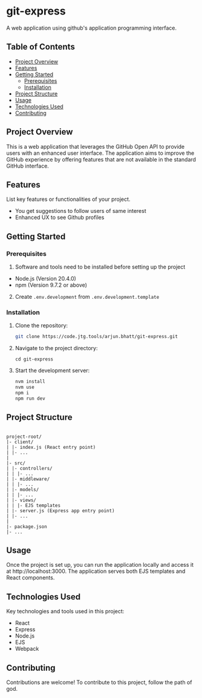 # git-express

A web application using github's application programming interface.

## Table of Contents

- [Project Overview](#project-overview)
- [Features](#features)
- [Getting Started](#getting-started)
  - [Prerequisites](#prerequisites)
  - [Installation](#installation)
- [Project Structure](#project-structure)
- [Usage](#usage)
- [Technologies Used](#technologies-used)
- [Contributing](#contributing)

## Project Overview

This is a web application that leverages the GitHub Open API to provide users with an enhanced user interface. The application aims to improve the GitHub experience by offering features that are not available in the standard GitHub interface.

## Features

List key features or functionalities of your project.

- You get suggestions to follow users of same interest
- Enhanced UX to see Github profiles

## Getting Started

### Prerequisites

1. Software and tools need to be installed before setting up the project

- Node.js (Version 20.4.0)
- npm (Version 9.7.2 or above)

2. Create `.env.development` from `.env.development.template`

### Installation

1. Clone the repository:

   ```bash
   git clone https://code.jtg.tools/arjun.bhatt/git-express.git
   ```

2. Navigate to the project directory:

   ```
   cd git-express
   ```

3. Start the development server:

   ```bash
   nvm install
   nvm use
   npm i
   npm run dev
   ```

## Project Structure

```

project-root/
|- client/
| |- index.js (React entry point)
| |- ...
|
|- src/
| |- controllers/
| | |- ...
| |- middleware/
| | |- ...
| |- models/
| | |- ...
| |- views/
| | |- EJS templates
| |- server.js (Express app entry point)
| |- ...
|
|- package.json
|- ...

```

## Usage

Once the project is set up, you can run the application locally and access it at http://localhost:3000. The application serves both EJS templates and React components.

## Technologies Used

Key technologies and tools used in this project:

- React
- Express
- Node.js
- EJS
- Webpack

## Contributing

Contributions are welcome! To contribute to this project, follow the path of god.
